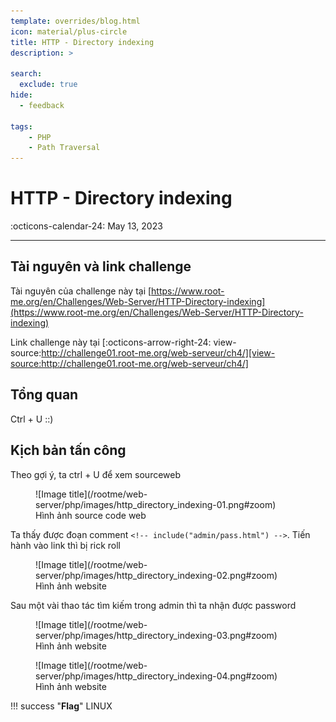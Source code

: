 ```yaml
---
template: overrides/blog.html
icon: material/plus-circle
title: HTTP - Directory indexing
description: >
  
search:
  exclude: true
hide:
  - feedback

tags:
    - PHP
    - Path Traversal
---
```


# __HTTP - Directory indexing__

<span>
:octicons-calendar-24: May 13, 2023

</span>

---


## __Tài nguyên và link challenge__

Tài nguyên của challenge này tại [https://www.root-me.org/en/Challenges/Web-Server/HTTP-Directory-indexing](https://www.root-me.org/en/Challenges/Web-Server/HTTP-Directory-indexing)

Link challenge này tại [:octicons-arrow-right-24: view-source:http://challenge01.root-me.org/web-serveur/ch4/][view-source:http://challenge01.root-me.org/web-serveur/ch4/]

  [view-source:http://challenge01.root-me.org/web-serveur/ch4/]: view-source:http://challenge01.root-me.org/web-serveur/ch4/

## __Tổng quan__

Ctrl + U ::)

## __Kịch bản tấn công__

Theo gợi ý, ta ctrl + U để xem sourceweb

<figure markdown>
  ![Image title](/rootme/web-server/php/images/http_directory_indexing-01.png#zoom)
  <figcaption>Hình ảnh source code web</figcaption>
</figure>

Ta thấy được đoạn comment `<!-- include("admin/pass.html") -->`. Tiến hành vào link thì bị rick roll

<figure markdown>
  ![Image title](/rootme/web-server/php/images/http_directory_indexing-02.png#zoom)
  <figcaption>Hình ảnh website</figcaption>
</figure>

Sau một vài thao tác tìm kiếm trong admin thì ta nhận được password

<figure markdown>
  ![Image title](/rootme/web-server/php/images/http_directory_indexing-03.png#zoom)
  <figcaption>Hình ảnh website</figcaption>
</figure>

<figure markdown>
  ![Image title](/rootme/web-server/php/images/http_directory_indexing-04.png#zoom)
  <figcaption>Hình ảnh website</figcaption>
</figure>

!!! success "__Flag__"
    LINUX